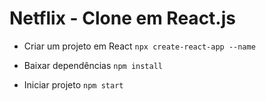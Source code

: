 # Netflix - Clone em React.js

- Criar um projeto em React
  `npx create-react-app --name`

- Baixar dependências
  `npm install`

- Iniciar projeto
  `npm start`
